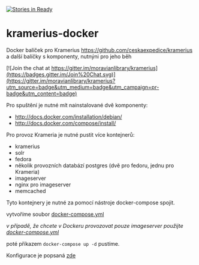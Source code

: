 [![Stories in Ready](https://badge.waffle.io/moravianlibrary/kramerius-docker.png?label=ready&title=Ready)](https://waffle.io/moravianlibrary/kramerius-docker)
# kramerius-docker
 Docker balíček pro Kramerius https://github.com/ceskaexpedice/kramerius a další balíčky s komponenty, nutnýni pro jeho běh

[![Join the chat at https://gitter.im/moravianlibrary/kramerius](https://badges.gitter.im/Join%20Chat.svg)](https://gitter.im/moravianlibrary/kramerius?utm_source=badge&utm_medium=badge&utm_campaign=pr-badge&utm_content=badge)

Pro spuštění je nutné mít nainstalované dvě komponenty:
- http://docs.docker.com/installation/debian/
- http://docs.docker.com/compose/install/

Pro provoz Krameria je nutné pustit více kontejnerů:
- kramerius
- solr
- fedora
- několik provozních databází postgres (dvě pro fedoru, jednu pro Krameria)
- imageserver
- nginx pro imageserver
- memcached

Tyto kontejnery je nutné za pomocí nástroje docker-compose spojit.

vytvoříme soubor [docker-compose.yml](https://github.com/moravianlibrary/kramerius-docker/blob/master/docker-compose.yml)

*v případě, že chcete v Dockeru provozovat pouze imageserver použijte  [docker-compose.yml](https://github.com/moravianlibrary/kramerius-docker/blob/master/imageserver/docker-compose.yml)*

poté příkazem `docker-compose up -d`  pustíme.

Konfigurace je popsaná [zde](https://github.com/moravianlibrary/kramerius-docker/wiki/Konfigurace-Krameria)

